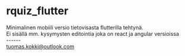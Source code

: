 # rquiz_flutter

Minimalinen mobiili versio tietovisasta flutterilla tehtynä.<br>
Ei sisällä mm. kysymysten editointia joka on react ja angular versioissa<br>
------<br>
tuomas.kokki@outlook.com
